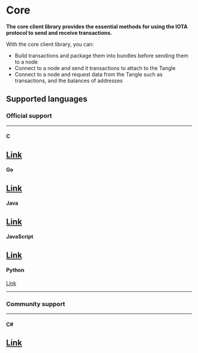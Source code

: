 # Core

**The core client library provides the essential methods for using the IOTA protocol to send and receive transactions.**

With the core client library, you can:

- Build transactions and package them into bundles before sending them to a node
- Connect to a node and send it transactions to attach to the Tangle
- Connect to a node and request data from the Tangle such as transactions, and the balances of addresses

## Supported languages

### **Official support** ###

---------------
#### **C** ####
[Link](/getting-started/get-started-c.md)
---

#### **Go** ####
[Link](/getting-started/get-started-go.md)
---

#### **Java** ####
[Link](/getting-started/get-started-java.md)
---

#### **JavaScript** ####
[Link](/getting-started/get-started-js.md)
---

#### **Python** ####
[Link](/getting-started/get-started-python.md)

---------------

### __Community support__ ###

---------------
#### __C#__ ####
[Link](https://github.com/iota-community/tangle-.net)
---------------